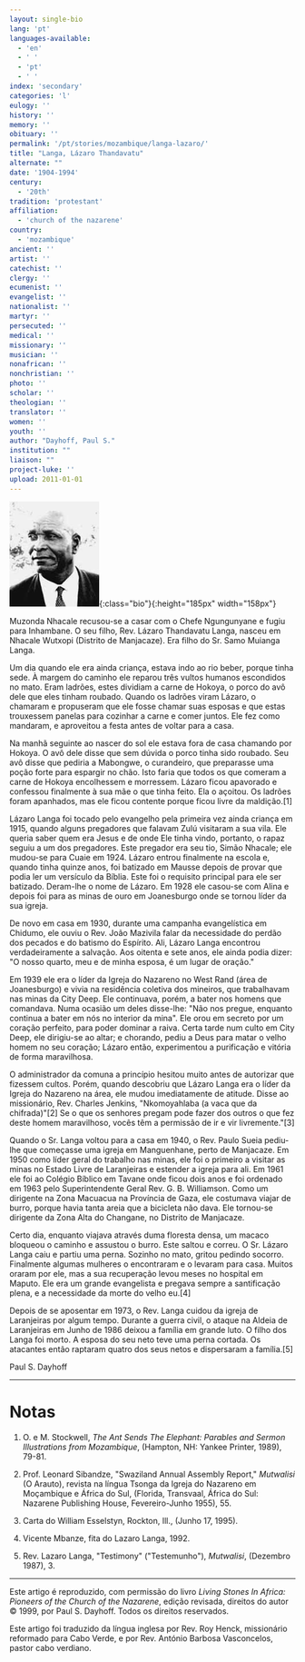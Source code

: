 ```yaml
---
layout: single-bio
lang: 'pt'
languages-available:
  - 'en'
  - ' '
  - 'pt'
  - ' '
index: 'secondary'
categories: 'l'
eulogy: ''
history: ''
memory: ''
obituary: ''
permalink: '/pt/stories/mozambique/langa-lazaro/'
title: "Langa, Lázaro Thandavatu"
alternate: ""
date: '1904-1994'
century:
  - '20th'
tradition: 'protestant'
affiliation:
  - 'church of the nazarene'
country:
  - 'mozambique'
ancient: ''
artist: ''
catechist: ''
clergy: ''
ecumenist: ''
evangelist: ''
nationalist: ''
martyr: ''
persecuted: ''
medical: ''
missionary: ''
musician: ''
nonafrican: ''
nonchristian: ''
photo: ''
scholar: ''
theologian: ''
translator: ''
women: ''
youth: ''
author: "Dayhoff, Paul S."
institution: ""
liaison: ""
project-luke: ''
upload: 2011-01-01
---
```


![Lazaro Langa](/images/bio-pics/mozambique/langa-lazaro/langa-lazaro.jpg){:class="bio"}{:height="185px" width="158px"}

Muzonda Nhacale recusou-se a casar com o Chefe Ngungunyane e fugiu para Inhambane. O seu filho, Rev. Lázaro Thandavatu Langa, nasceu em Nhacale Wutxopi (Distrito de Manjacaze). Era filho do Sr. Samo Muianga Langa.

Um dia quando ele era ainda criança, estava indo ao rio beber, porque tinha sede. À margem do caminho ele reparou três vultos humanos escondidos no mato. Eram ladrões, estes dividiam a carne de Hokoya, o porco do avô dele que eles tinham roubado. Quando os ladrões viram Lázaro, o chamaram e propuseram que ele fosse chamar suas esposas e que estas trouxessem panelas para cozinhar a carne e comer juntos. Ele fez como mandaram, e aproveitou a festa antes de voltar para a casa.

Na manhã seguinte ao nascer do sol ele estava fora de casa chamando por Hokoya. O avô dele disse que sem dúvida o porco tinha sido roubado. Seu avô disse que pediria a Mabongwe, o curandeiro, que preparasse uma poção forte para espargir no chão. Isto faria que todos os que comeram a carne de Hokoya encolhessem e morressem. Lázaro ficou apavorado e confessou finalmente à sua mãe o que tinha feito. Ela o açoitou. Os ladrões foram apanhados, mas ele ficou contente porque ficou livre da maldição.[1]

Lázaro Langa foi tocado pelo evangelho pela primeira vez ainda criança em 1915, quando alguns pregadores que falavam  Zulú visitaram a sua vila. Ele queria saber quem era Jesus e de onde Ele tinha vindo, portanto, o rapaz seguiu a um dos pregadores. Este pregador era seu tio, Simão Nhacale; ele mudou-se para Cuaie em 1924. Lázaro entrou finalmente na escola e, quando tinha quinze anos, foi batizado em Mausse depois de provar que podia ler um versículo da Bíblia. Este foi o requisito principal para ele ser batizado. Deram-lhe o nome de Lázaro. Em 1928 ele casou-se com Alina e depois foi para as minas de ouro em Joanesburgo onde se tornou líder da sua igreja.

De novo em casa em 1930, durante uma campanha evangelística em Chidumo, ele ouviu o Rev. João Mazivila falar da necessidade do perdão dos pecados e do batismo do Espírito. Ali, Lázaro Langa encontrou verdadeiramente a salvação. Aos oitenta e sete anos, ele ainda podia dizer: "O nosso quarto, meu e de minha esposa, é um lugar de oração."

Em 1939 ele era o líder da Igreja do Nazareno no West Rand (área de Joanesburgo) e vivia na residência coletiva dos mineiros, que trabalhavam nas minas da City Deep. Ele continuava, porém, a bater nos homens que comandava. Numa ocasião um deles disse-lhe: "Não nos pregue, enquanto continua a bater em nós no interior da mina". Ele orou em secreto por um coração perfeito, para poder dominar a raiva. Certa tarde num culto em City Deep, ele dirigiu-se ao altar; e chorando, pediu a Deus para matar o velho homem no seu coração; Lázaro então, experimentou a purificação e vitória de forma maravilhosa.

O administrador da comuna a princípio hesitou muito antes de autorizar que fizessem cultos. Porém, quando descobriu que Lázaro Langa era o líder da Igreja do Nazareno na área, ele mudou imediatamente de atitude. Disse ao missionário, Rev. Charles Jenkins, "Nkomoyahlaba (a vaca que da chifrada)"[2] Se o que os senhores pregam pode fazer dos outros o que fez deste homem maravilhoso, vocês têm a permissão de ir e vir livremente."[3]

Quando o Sr. Langa voltou para a casa em 1940, o Rev. Paulo Sueia pediu-lhe que começasse uma igreja em Manguenhane, perto de Manjacaze. Em 1950 como líder geral do trabalho nas minas, ele foi o primeiro a visitar as minas no Estado Livre de Laranjeiras e estender a igreja para ali. Em 1961 ele foi ao Colégio Bíblico em Tavane onde ficou dois anos e foi ordenado em 1963 pelo Superintendente Geral Rev. G. B. Williamson. Como um dirigente na Zona Macuacua na Província de Gaza, ele costumava viajar de burro, porque havia tanta areia que a bicicleta não dava. Ele tornou-se dirigente da Zona Alta do Changane, no Distrito de Manjacaze.

Certo dia, enquanto viajava através duma floresta densa, um macaco bloqueou o caminho e assustou o burro. Este saltou e correu. O Sr. Lázaro Langa caiu e partiu uma perna. Sozinho no mato, gritou pedindo socorro. Finalmente algumas mulheres o encontraram e o levaram para casa. Muitos oraram por ele, mas a sua recuperação levou meses no hospital em Maputo. Ele era um grande evangelista e pregava sempre a santificação plena, e a necessidade da morte do velho eu.[4]

Depois de se aposentar em 1973, o Rev. Langa cuidou da igreja de Laranjeiras por algum tempo. Durante a guerra civil, o ataque na Aldeia de Laranjeiras em Junho de 1986 deixou a família em grande luto. O filho dos Langa foi morto. A esposa do seu neto teve uma perna cortada. Os atacantes então raptaram quatro dos seus netos e dispersaram a família.[5]

Paul S. Dayhoff

---

# Notas

1. O. e M. Stockwell, *The Ant Sends The Elephant: Parables and Sermon Illustrations from Mozambique*, (Hampton, NH: Yankee Printer, 1989), 79-81.

2. Prof. Leonard Sibandze, "Swaziland Annual Assembly Report," *Mutwalisi* (O Arauto), revista na língua Tsonga da Igreja do Nazareno em Moçambique e África do Sul, (Florida, Transvaal, África do Sul: Nazarene Publishing House, Fevereiro-Junho 1955), 55.

3. Carta do William Esselstyn, Rockton, Ill., (Junho 17, 1995).

4. Vicente Mbanze, fita do Lazaro Langa, 1992.

5. Rev. Lazaro Langa, "Testimony" ("Testemunho"), *Mutwalisi*, (Dezembro 1987), 3.

---

Este artigo é reproduzido, com permissão do livro *Living Stones In Africa: Pioneers of the Church of the Nazarene*, edição revisada, direitos do autor © 1999, por Paul S. Dayhoff. Todos os direitos reservados.

Este artigo foi traduzido da língua inglesa por Rev. Roy Henck, missionário reformado para Cabo Verde, e por Rev. António Barbosa Vasconcelos, pastor cabo verdiano.